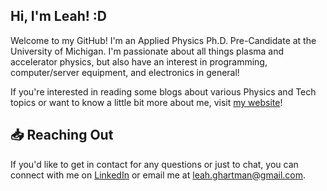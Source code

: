 ## Hi, I'm Leah! :D

Welcome to my GitHub! I'm an Applied Physics Ph.D. Pre-Candidate at the University of Michigan. I'm passionate about all things plasma and accelerator physics, but also have an interest in programming, computer/server equipment, and electronics in general!

If you're interested in reading some blogs about various Physics and Tech topics or want to know a little bit more about me, visit [my website](https://leahghartman.github.io/)!

## 📥 Reaching Out 

If you'd like to get in contact for any questions or just to chat, you can connect with me on [LinkedIn](https://www.linkedin.com/in/leahghartman/) or email me at [leah.ghartman@gmail.com](mailto:leah.ghartman@gmail.com).
